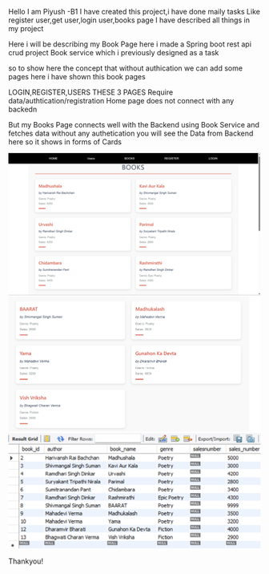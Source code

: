 Hello
I am Piyush -B1
I have created this project,i have done maily tasks
Like register user,get user,login user,books page
I have described all things in my project

Here i will be describing my Book Page here
i made a Spring boot rest api crud project Book service
which i previously designed as a task

so to show here the concept that without authication we can add some pages
here i have shown this book pages

LOGIN,REGISTER,USERS
THESE 3 PAGES Require data/authtication/registration
Home page does not connect with any backedn

But my Books Page connects well with the Backend using Book Service and fetches data without any authetication
you will see the Data from Backend here
so it shows in forms of Cards

![alt text](image.png)
![alt text](image-1.png)
![alt text](image-2.png)


Thankyou!